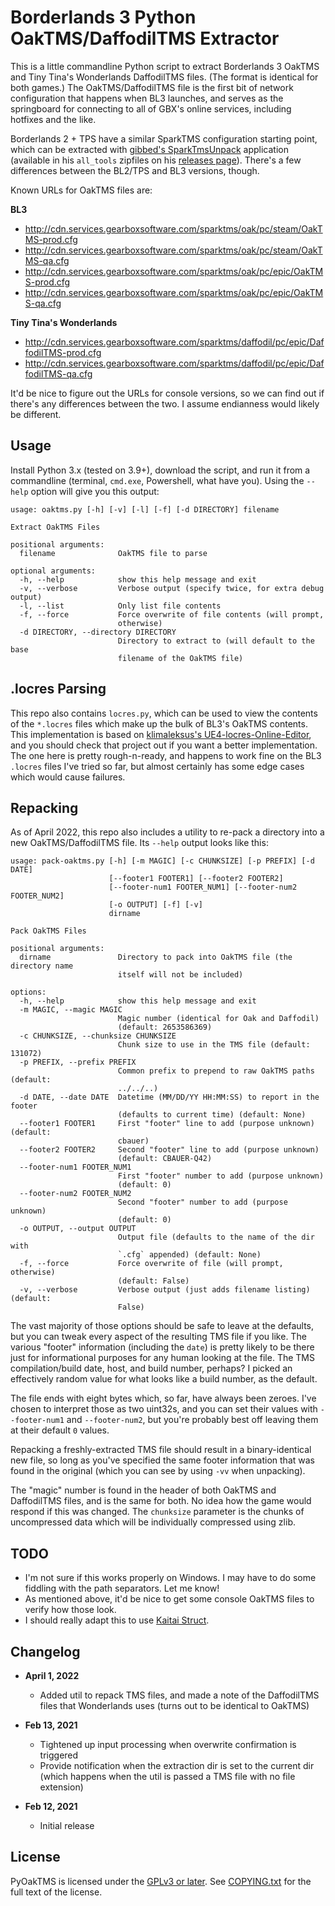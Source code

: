 Borderlands 3 Python OakTMS/DaffodilTMS Extractor
=================================================

This is a little commandline Python script to extract Borderlands 3 OakTMS
and Tiny Tina's Wonderlands DaffodilTMS files.  (The format is identical
for both games.)  The OakTMS/DaffodilTMS file is the first bit of
network configuration that happens when BL3 launches, and serves as the
springboard for connecting to all of GBX's online services, including hotfixes and the like.

Borderlands 2 + TPS have a similar SparkTMS configuration starting point,
which can be extracted with [gibbed's SparkTmsUnpack](https://github.com/gibbed/Gibbed.Borderlands2/blob/master/projects/Gibbed.Borderlands2.SparkTmsUnpack/Program.cs)
application (available in his `all_tools` zipfiles on his
[releases page](https://github.com/gibbed/Gibbed.Borderlands2/releases)).
There's a few differences between the BL2/TPS and BL3 versions, though.

Known URLs for OakTMS files are:

**BL3**
- http://cdn.services.gearboxsoftware.com/sparktms/oak/pc/steam/OakTMS-prod.cfg
- http://cdn.services.gearboxsoftware.com/sparktms/oak/pc/steam/OakTMS-qa.cfg
- http://cdn.services.gearboxsoftware.com/sparktms/oak/pc/epic/OakTMS-prod.cfg
- http://cdn.services.gearboxsoftware.com/sparktms/oak/pc/epic/OakTMS-qa.cfg

**Tiny Tina's Wonderlands**
- http://cdn.services.gearboxsoftware.com/sparktms/daffodil/pc/epic/DaffodilTMS-prod.cfg
- http://cdn.services.gearboxsoftware.com/sparktms/daffodil/pc/epic/DaffodilTMS-qa.cfg

It'd be nice to figure out the URLs for console versions, so we can find
out if there's any differences between the two.  I assume endianness would
likely be different.

Usage
-----

Install Python 3.x (tested on 3.9+), download the script, and run it from a
commandline (terminal, `cmd.exe`, Powershell, what have you).  Using the `--help`
option will give you this output:

    usage: oaktms.py [-h] [-v] [-l] [-f] [-d DIRECTORY] filename

    Extract OakTMS Files

    positional arguments:
      filename              OakTMS file to parse

    optional arguments:
      -h, --help            show this help message and exit
      -v, --verbose         Verbose output (specify twice, for extra debug output)
      -l, --list            Only list file contents
      -f, --force           Force overwrite of file contents (will prompt,
                            otherwise)
      -d DIRECTORY, --directory DIRECTORY
                            Directory to extract to (will default to the base
                            filename of the OakTMS file)

.locres Parsing
---------------

This repo also contains `locres.py`, which can be used to view the contents of
the `*.locres` files which make up the bulk of BL3's OakTMS contents.  This
implementation is based on [klimaleksus's UE4-locres-Online-Editor](https://github.com/klimaleksus/UE4-locres-Online-Editor),
and you should check that project out if you want a better implementation.
The one here is pretty rough-n-ready, and happens to work fine on the BL3
`.locres` files I've tried so far, but almost certainly has some edge cases
which would cause failures.

Repacking
---------

As of April 2022, this repo also includes a utility to re-pack a directory
into a new OakTMS/DaffodilTMS file.  Its `--help` output looks like this:

    usage: pack-oaktms.py [-h] [-m MAGIC] [-c CHUNKSIZE] [-p PREFIX] [-d DATE]
                          [--footer1 FOOTER1] [--footer2 FOOTER2]
                          [--footer-num1 FOOTER_NUM1] [--footer-num2 FOOTER_NUM2]
                          [-o OUTPUT] [-f] [-v]
                          dirname

    Pack OakTMS Files

    positional arguments:
      dirname               Directory to pack into OakTMS file (the directory name
                            itself will not be included)

    options:
      -h, --help            show this help message and exit
      -m MAGIC, --magic MAGIC
                            Magic number (identical for Oak and Daffodil)
                            (default: 2653586369)
      -c CHUNKSIZE, --chunksize CHUNKSIZE
                            Chunk size to use in the TMS file (default: 131072)
      -p PREFIX, --prefix PREFIX
                            Common prefix to prepend to raw OakTMS paths (default:
                            ../../..)
      -d DATE, --date DATE  Datetime (MM/DD/YY HH:MM:SS) to report in the footer
                            (defaults to current time) (default: None)
      --footer1 FOOTER1     First "footer" line to add (purpose unknown) (default:
                            cbauer)
      --footer2 FOOTER2     Second "footer" line to add (purpose unknown)
                            (default: CBAUER-Q42)
      --footer-num1 FOOTER_NUM1
                            First "footer" number to add (purpose unknown)
                            (default: 0)
      --footer-num2 FOOTER_NUM2
                            Second "footer" number to add (purpose unknown)
                            (default: 0)
      -o OUTPUT, --output OUTPUT
                            Output file (defaults to the name of the dir with
                            `.cfg` appended) (default: None)
      -f, --force           Force overwrite of file (will prompt, otherwise)
                            (default: False)
      -v, --verbose         Verbose output (just adds filename listing) (default:
                            False)

The vast majority of those options should be safe to leave at the defaults,
but you can tweak every aspect of the resulting TMS file if you like.  The
various "footer" information (including the `date`) is pretty likely to be
there just for informational purposes for any human looking at the file.
The TMS compilation/build date, host, and build number, perhaps?  I
picked an effectively random value for what looks like a build number, as the
default. 

The file ends with eight bytes which, so far, have always been zeroes.  I've
chosen to interpret those as two uint32s, and you can set their values with
`--footer-num1` and `--footer-num2`, but you're probably best off leaving them
at their default `0` values.

Repacking a freshly-extracted TMS file should result in a binary-identical new
file, so long as you've specified the same footer information that was found
in the original (which you can see by using `-vv` when unpacking).

The "magic" number is found in the header of both OakTMS and DaffodilTMS files,
and is the same for both.  No idea how the game would respond if this was
changed.  The `chunksize` parameter is the chunks of uncompressed data which
will be individually compressed using zlib.

TODO
----

- I'm not sure if this works properly on Windows.  I may have to do some
  fiddling with the path separators.  Let me know!
- As mentioned above, it'd be nice to get some console OakTMS files to verify
  how those look.
- I should really adapt this to use [Kaitai Struct](https://kaitai.io/).

Changelog
---------

- **April 1, 2022**
  - Added util to repack TMS files, and made a note of the DaffodilTMS files
    that Wonderlands uses (turns out to be identical to OakTMS)

- **Feb 13, 2021**
  - Tightened up input processing when overwrite confirmation is triggered
  - Provide notification when the extraction dir is set to the current dir
    (which happens when the util is passed a TMS file with no file extension)

- **Feb 12, 2021**
  - Initial release

License
-------

PyOakTMS is licensed under the [GPLv3 or later](https://www.gnu.org/licenses/quick-guide-gplv3.html).
See [COPYING.txt](COPYING.txt) for the full text of the license.


